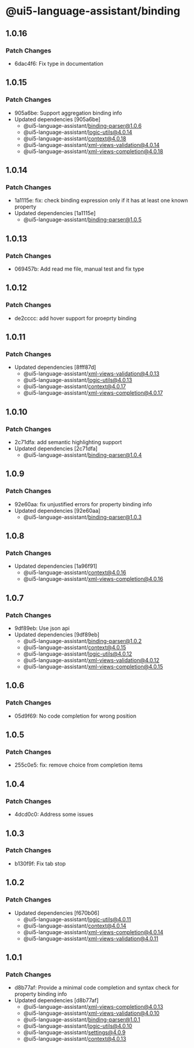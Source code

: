 # @ui5-language-assistant/binding

## 1.0.16

### Patch Changes

- 6dac4f6: Fix type in documentation

## 1.0.15

### Patch Changes

- 905a6be: Support aggregation binding info
- Updated dependencies [905a6be]
  - @ui5-language-assistant/binding-parser@1.0.6
  - @ui5-language-assistant/logic-utils@4.0.14
  - @ui5-language-assistant/context@4.0.18
  - @ui5-language-assistant/xml-views-validation@4.0.14
  - @ui5-language-assistant/xml-views-completion@4.0.18

## 1.0.14

### Patch Changes

- 1a1115e: fix: check binding expression only if it has at least one known property
- Updated dependencies [1a1115e]
  - @ui5-language-assistant/binding-parser@1.0.5

## 1.0.13

### Patch Changes

- 069457b: Add read me file, manual test and fix type

## 1.0.12

### Patch Changes

- de2cccc: add hover support for proeprty binding

## 1.0.11

### Patch Changes

- Updated dependencies [8fff87d]
  - @ui5-language-assistant/xml-views-validation@4.0.13
  - @ui5-language-assistant/logic-utils@4.0.13
  - @ui5-language-assistant/context@4.0.17
  - @ui5-language-assistant/xml-views-completion@4.0.17

## 1.0.10

### Patch Changes

- 2c71dfa: add semantic highlighting support
- Updated dependencies [2c71dfa]
  - @ui5-language-assistant/binding-parser@1.0.4

## 1.0.9

### Patch Changes

- 92e60aa: fix unjustified errors for property binding info
- Updated dependencies [92e60aa]
  - @ui5-language-assistant/binding-parser@1.0.3

## 1.0.8

### Patch Changes

- Updated dependencies [1a96f91]
  - @ui5-language-assistant/context@4.0.16
  - @ui5-language-assistant/xml-views-completion@4.0.16

## 1.0.7

### Patch Changes

- 9df89eb: Use json api
- Updated dependencies [9df89eb]
  - @ui5-language-assistant/binding-parser@1.0.2
  - @ui5-language-assistant/context@4.0.15
  - @ui5-language-assistant/logic-utils@4.0.12
  - @ui5-language-assistant/xml-views-validation@4.0.12
  - @ui5-language-assistant/xml-views-completion@4.0.15

## 1.0.6

### Patch Changes

- 05d9f69: No code completion for wrong position

## 1.0.5

### Patch Changes

- 255c0e5: fix: remove choice from completion items

## 1.0.4

### Patch Changes

- 4dcd0c0: Address some issues

## 1.0.3

### Patch Changes

- b130f9f: Fix tab stop

## 1.0.2

### Patch Changes

- Updated dependencies [f670b06]
  - @ui5-language-assistant/logic-utils@4.0.11
  - @ui5-language-assistant/context@4.0.14
  - @ui5-language-assistant/xml-views-completion@4.0.14
  - @ui5-language-assistant/xml-views-validation@4.0.11

## 1.0.1

### Patch Changes

- d8b77af: Provide a minimal code completion and syntax check for property binding info
- Updated dependencies [d8b77af]
  - @ui5-language-assistant/xml-views-completion@4.0.13
  - @ui5-language-assistant/xml-views-validation@4.0.10
  - @ui5-language-assistant/binding-parser@1.0.1
  - @ui5-language-assistant/logic-utils@4.0.10
  - @ui5-language-assistant/settings@4.0.9
  - @ui5-language-assistant/context@4.0.13

